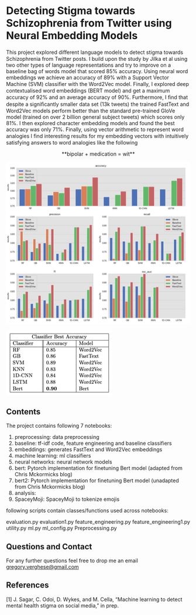 Detecting Stigma towards Schizophrenia from Twitter using Neural Embedding Models
========================================================================================

This project explored diﬀerent language models to detect stigma towards Schizophrenia from Twitter posts. I build upon the study by Jilka et al using two other types of language representations and try to improve on a baseline bag of words model that scored 85% accuracy. Using neural word embeddings we achieve an accuracy of 89% with a Support Vector Machine (SVM) classiﬁer with the Word2Vec model. Finally, I explored deep contextualised word embeddings (BERT model) and get a maximum accuracy of 92% and an average accuracy of 90%. Furthermore, I ﬁnd that despite a signiﬁcantly smaller data set (13k tweets) the trained FastText and Word2Vec models perform better than the standard pre-trained GloVe model (trained on over 2 billion general subject tweets) which scores only 81%. I then explored character embedding models and found the best accuracy was only 71%. Finally, using vector arithmetic to represent word analogies I ﬁnd interesting results for my embedding vectors with intuitively satisfying answers to word analogies like the following

<p align="center">
    **bipolar + medication = wit**
</p>

![Alt text](data/summary.png?raw=true "Title")

![Alt text](data/table_summary.png?raw=true "Title")

Contents
--------

The project contains following 7 notebooks:

1. preprocessing: data preprocessing 
2. baseline: tf-idf code, feature engineering and baseline classifiers
3. embeddings: generates FastText and Word2Vec embeddings
4. machine learning: ml classifiers
5. neural networks: neural network models
6. bert: Pytorch implementation for finetuning Bert model (adapted from Chris Mckormicks blog)
7. bert2: Pytorch implementation for finetuning Bert model (unadapted from Chris Mckormicks blog)
9. analysis:
10. SpaceyMoji: SpaceyMoji to tokenize emojis

following scripts contain classes/functions used across notebooks:

evaluation.py
evaluation1.py
feature_engineering.py
feature_engineering1.py
utility.py
ml.py
ml_config.py
Preprocessing.py

Questions and Contact
--------------------

For any further questions feel free to drop me an email gregory.verghese@gmail.com

References
--------------------

[1] J. Sagar, C. Odoi, D. Wykes, and M. Cella, “Machine learning to detect mental health stigma on social media,” in prep.
